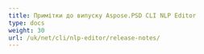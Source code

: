 ```yaml
---
title: Примітки до випуску Aspose.PSD CLI NLP Editor
type: docs
weight: 30
url: /uk/net/cli/nlp-editor/release-notes/
---
```

